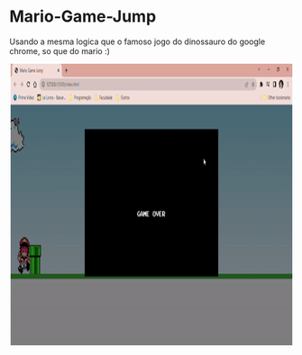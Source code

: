 # Mario-Game-Jump

Usando a mesma logica que o famoso jogo do dinossauro do google chrome, so que do mario :)

<p align="center">
  <img width="500" height="500" src="./img/to-readme/Game-test.gif">
</p>
